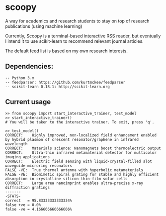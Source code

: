 # scoopy
A way for academics and research students to stay on top of research publications (using machine learning)

Currently, Scoopy is a terminal-based interactive RSS reader, but eventually I intend it to use scikit-learn to recommend relevant journal articles.

The default feed list is based on my own research interests. 

## Dependencies:

```
-- Python 3.x
-- feedparser: https://github.com/kurtmckee/feedparser
-- scikit-learn 0.18.1: http://scikit-learn.org
```

## Current usage
```
>> from scoopy import start_interactive_trainer, test_model
>> start_interactive_trainer()
# You will be taken to the interactive trainer. To exit, press 'q'.

>> test_model()
CORRECT:    Highly improved, non-localized field enhancement enabled by hybrid plasmon of crescent resonator/graphene in infrared wavelength
CORRECT:    Materials science: Nanomagnets boost thermoelectric output
CORRECT:    Ultra-thin infrared metamaterial detector for multicolor imaging applications
CORRECT:    Electric field sensing with liquid-crystal-filled slot waveguide microring resonators
FALSE -VE:  True thermal antenna with hyperbolic metamaterials
FALSE -VE:  Biomimetic spiral grating for stable and highly efficient absorption in crystalline silicon thin-film solar cells
CORRECT:    Large area nanoimprint enables ultra-precise x-ray diffraction gratings
-------
-STATS-
correct   = 95.83333333333334%
false +ve = 0.0%
false -ve = 4.166666666666666%

```

